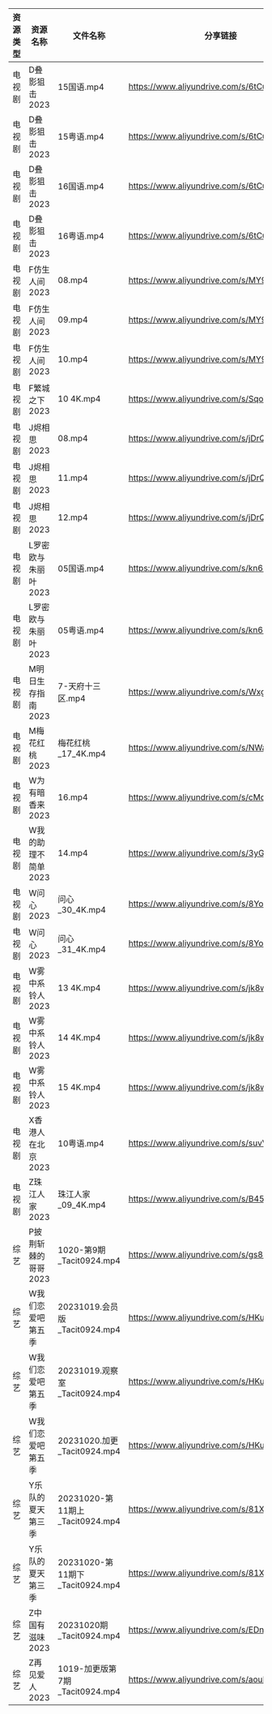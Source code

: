 | 资源类型 | 资源名称         | 文件名称                         | 分享链接                                      | 更新时间       |
| ---- | ------------ | ---------------------------- | ----------------------------------------- | ---------- |
| 电视剧  | D叠影狙击2023    | 15国语.mp4                     | https://www.aliyundrive.com/s/6tCuAvk5avV | 2023-10-21 |
| 电视剧  | D叠影狙击2023    | 15粤语.mp4                     | https://www.aliyundrive.com/s/6tCuAvk5avV | 2023-10-21 |
| 电视剧  | D叠影狙击2023    | 16国语.mp4                     | https://www.aliyundrive.com/s/6tCuAvk5avV | 2023-10-21 |
| 电视剧  | D叠影狙击2023    | 16粤语.mp4                     | https://www.aliyundrive.com/s/6tCuAvk5avV | 2023-10-21 |
| 电视剧  | F仿生人间2023    | 08.mp4                       | https://www.aliyundrive.com/s/MY9CWFkModG | 2023-10-21 |
| 电视剧  | F仿生人间2023    | 09.mp4                       | https://www.aliyundrive.com/s/MY9CWFkModG | 2023-10-21 |
| 电视剧  | F仿生人间2023    | 10.mp4                       | https://www.aliyundrive.com/s/MY9CWFkModG | 2023-10-21 |
| 电视剧  | F繁城之下2023    | 10 4K.mp4                    | https://www.aliyundrive.com/s/SqoWw1rhNSJ | 2023-10-21 |
| 电视剧  | J烬相思2023     | 08.mp4                       | https://www.aliyundrive.com/s/jDrQAJWa7z4 | 2023-10-21 |
| 电视剧  | J烬相思2023     | 11.mp4                       | https://www.aliyundrive.com/s/jDrQAJWa7z4 | 2023-10-21 |
| 电视剧  | J烬相思2023     | 12.mp4                       | https://www.aliyundrive.com/s/jDrQAJWa7z4 | 2023-10-21 |
| 电视剧  | L罗密欧与朱丽叶2023 | 05国语.mp4                     | https://www.aliyundrive.com/s/kn6cToaQ17A | 2023-10-21 |
| 电视剧  | L罗密欧与朱丽叶2023 | 05粤语.mp4                     | https://www.aliyundrive.com/s/kn6cToaQ17A | 2023-10-21 |
| 电视剧  | M明日生存指南2023  | 7-天府十三区.mp4                  | https://www.aliyundrive.com/s/WxgDRMfwDyR | 2023-10-21 |
| 电视剧  | M梅花红桃2023    | 梅花红桃_17_4K.mp4               | https://www.aliyundrive.com/s/NWaYMyQrUyF | 2023-10-21 |
| 电视剧  | W为有暗香来2023   | 16.mp4                       | https://www.aliyundrive.com/s/cMd3cbZGjEJ | 2023-10-21 |
| 电视剧  | W我的助理不简单2023 | 14.mp4                       | https://www.aliyundrive.com/s/3yG7nVqfV6i | 2023-10-21 |
| 电视剧  | W问心2023      | 问心_30_4K.mp4                 | https://www.aliyundrive.com/s/8YozrD7jiUS | 2023-10-21 |
| 电视剧  | W问心2023      | 问心_31_4K.mp4                 | https://www.aliyundrive.com/s/8YozrD7jiUS | 2023-10-21 |
| 电视剧  | W雾中系铃人2023   | 13 4K.mp4                    | https://www.aliyundrive.com/s/jk8wRYZMob8 | 2023-10-21 |
| 电视剧  | W雾中系铃人2023   | 14 4K.mp4                    | https://www.aliyundrive.com/s/jk8wRYZMob8 | 2023-10-21 |
| 电视剧  | W雾中系铃人2023   | 15 4K.mp4                    | https://www.aliyundrive.com/s/jk8wRYZMob8 | 2023-10-21 |
| 电视剧  | X香港人在北京2023  | 10粤语.mp4                     | https://www.aliyundrive.com/s/suvVXjuNbPu | 2023-10-21 |
| 电视剧  | Z珠江人家2023    | 珠江人家_09_4K.mp4               | https://www.aliyundrive.com/s/B45dwmfUKGQ | 2023-10-21 |
| 综艺   | P披荆斩棘的哥哥2023 | 1020-第9期_Tacit0924.mp4       | https://www.aliyundrive.com/s/gs8uMNUWtqr | 2023-10-21 |
| 综艺   | W我们恋爱吧第五季    | 20231019.会员版_Tacit0924.mp4   | https://www.aliyundrive.com/s/HKudLToehXL | 2023-10-21 |
| 综艺   | W我们恋爱吧第五季    | 20231019.观察室_Tacit0924.mp4   | https://www.aliyundrive.com/s/HKudLToehXL | 2023-10-21 |
| 综艺   | W我们恋爱吧第五季    | 20231020.加更_Tacit0924.mp4    | https://www.aliyundrive.com/s/HKudLToehXL | 2023-10-21 |
| 综艺   | Y乐队的夏天第三季    | 20231020-第11期上_Tacit0924.mp4 | https://www.aliyundrive.com/s/81XwrEvUQLQ | 2023-10-21 |
| 综艺   | Y乐队的夏天第三季    | 20231020-第11期下_Tacit0924.mp4 | https://www.aliyundrive.com/s/81XwrEvUQLQ | 2023-10-21 |
| 综艺   | Z中国有滋味2023   | 20231020期_Tacit0924.mp4      | https://www.aliyundrive.com/s/EDni6GQcnsU | 2023-10-21 |
| 综艺   | Z再见爱人2023    | 1019-加更版第7期_Tacit0924.mp4    | https://www.aliyundrive.com/s/aouNVWvAZxj | 2023-10-21 |
